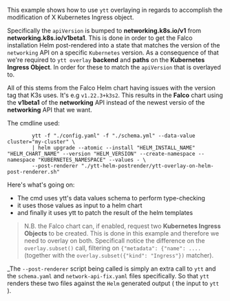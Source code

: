 This example shows how to use `ytt` overlaying in regards to accomplish the modification of X Kubernetes Ingress object.

Specifically the `apiVersion` is bumped to **networking.k8s.io/v1** from **networking.k8s.io/v1beta1**. This is done in order to get the Falco installation Helm post-rendered into a state that matches the version of the `networking` API on a specific `Kubernetes` version.
As a consequence of that we're required to `ytt overlay` **backend** and **paths** on the **Kubernetes Ingress Object**. In order for these to match the `apiVersion` that is overlayed to.

All of this stems from the Falco Helm chart having issues with the version tag that K3s uses. It's e.g `v1.22.3+k3s2`. This results in the **Falco** chart using the **v1beta1** of the **networking** API instead of the newest versio of the **networking** API that we want.

The cmdline used:

```text
        ytt -f "./config.yaml" -f "./schema.yml" --data-value cluster="my-cluster" \
        | helm upgrade --atomic --install "HELM_INSTALL_NAME" "HELM_CHART_NAME" --version "HELM_VERSION" --create-namespace --namespace "KUBERNETES_NAMESPACE" --values - \
        --post-renderer "./ytt-helm-postrender/ytt-overlay-on-helm-post-renderer.sh"
```

Here's what's going on:

- The cmd uses ytt's data values schema to perform type-checking
- it uses those values as input to a helm chart
- and finally it uses ytt to patch the result of the helm templates

> N.B. the Falco chart can, if enabled, request two **Kubernetes Ingress Objects** to be created. This is done in this example and therefore we need to overlay on both. Specificall notice the difference on the `overlay.subset()` call, filtering on `{"metadata": {"name": ....` (together with the `overlay.subset({"kind": "Ingress"})` matcher).

_The `--post-renderer` script being called is simply an extra call to `ytt` and the `schema.yaml` and `network-api-fix.yaml` files specifically. So that `ytt` renders these two files against the `Helm` generated output ( the input to `ytt` ).


